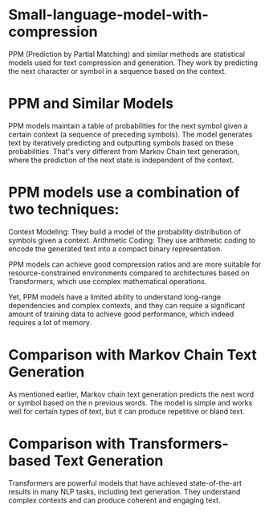 # Small-language-model-with-compression
PPM (Prediction by Partial Matching) and similar methods are statistical models used for text compression and generation. They work by predicting the next character or symbol in a sequence based on the context.

# PPM and Similar Models
PPM models maintain a table of probabilities for the next symbol given a certain context (a sequence of preceding symbols). The model generates text by iteratively predicting and outputting symbols based on these probabilities.
That's very different from Markov Chain text generation, where the prediction of the next state is independent of the context. 

# PPM models use a combination of two techniques:
Context Modeling: They build a model of the probability distribution of symbols given a context.
Arithmetic Coding: They use arithmetic coding to encode the generated text into a compact binary representation.

PPM models can achieve good compression ratios and are more suitable for resource-constrained environments compared to architectures based on Transformers, which use complex mathematical operations.

Yet, PPM models have a limited ability to understand long-range dependencies and complex contexts, and they can require a significant amount of training data to achieve good performance, which indeed requires a lot of memory.

# Comparison with Markov Chain Text Generation
As mentioned earlier, Markov chain text generation predicts the next word or symbol based on the n previous words. The model is simple and works well for certain types of text, but it can produce repetitive or bland text.

# Comparison with Transformers-based Text Generation
Transformers are powerful models that have achieved state-of-the-art results in many NLP tasks, including text generation. They understand complex contexts and can produce coherent and engaging text.


